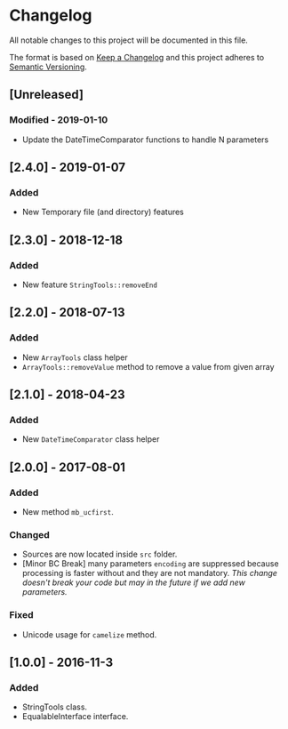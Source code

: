 # Changelog
All notable changes to this project will be documented in this file.

The format is based on [Keep a Changelog](http://keepachangelog.com/en/1.0.0/)
and this project adheres to [Semantic Versioning](http://semver.org/spec/v2.0.0.html).

## [Unreleased]
### Modified - 2019-01-10
- Update the DateTimeComparator functions to handle N parameters

## [2.4.0] - 2019-01-07
### Added
- New Temporary file (and directory) features

## [2.3.0] - 2018-12-18
### Added
- New feature `StringTools::removeEnd`

## [2.2.0] - 2018-07-13
### Added
- New `ArrayTools` class helper
- `ArrayTools::removeValue` method to remove a value from given array

## [2.1.0] - 2018-04-23
### Added
- New `DateTimeComparator` class helper

## [2.0.0] - 2017-08-01

### Added
- New method `mb_ucfirst`.

### Changed
- Sources are now located inside `src` folder.
- [Minor BC Break] many parameters `encoding` are suppressed because processing is faster without and they are not
  mandatory. _This change doesn't break your code but may in the future if we add new parameters._

### Fixed
- Unicode usage for `camelize` method.

## [1.0.0] - 2016-11-3

### Added

- StringTools class.
- EqualableInterface interface.
